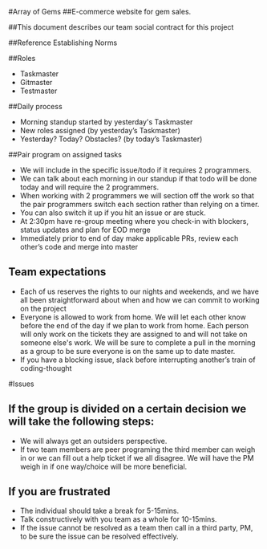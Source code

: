 #Array of Gems 
##E-commerce website for gem sales.

##This document describes our team social contract for this project

##Reference Establishing Norms

##Roles
* Taskmaster
* Gitmaster
* Testmaster

##Daily process
* Morning standup started by yesterday's Taskmaster
* New roles assigned (by yesterday’s Taskmaster)
* Yesterday? Today? Obstacles? (by today’s Taskmaster)

##Pair program on assigned tasks
* We will include in the specific issue/todo if it requires 2 programmers. 
* We can talk about each morning in our standup if that todo will be done today and will require the 2 programmers. 
* When working with 2 programmers we will section off the work so that the pair programmers switch each section rather than relying on a timer. 
* You can also switch it up if you hit an issue or are stuck.
* At 2:30pm have re-group meeting where you check-in with blockers, status updates and plan for EOD merge
* Immediately prior to end of day make applicable PRs, review each other’s code and merge into master

## Team expectations

* Each of us reserves the rights to our nights and weekends, and we have all been straightforward about when and how we can commit to working on the project
* Everyone is allowed to work from home. We will let each other know before the end of the day if we plan to work from home. Each person will only work on the tickets they are assigned to and will not take on someone else's work. We will be sure to complete a pull in the morning as a group to be sure everyone is on the same up to date master.
* If you have a blocking issue, slack before interrupting another’s train of coding-thought


#Issues

## If the group is divided on a certain decision we will take the following steps:
* We will always get an outsiders perspective. 
* If two team members are peer programing the third member can weigh in or we can fill out a help ticket if we all disagree. We will have the PM weigh in if one way/choice will be more beneficial.

## If you are frustrated
* The individual should take a break for 5-15mins. 
* Talk constructively with you team as a whole for 10-15mins. 
* If the issue cannot be resolved as a team then call in a third party, PM, to be sure the issue can be resolved effectively.
